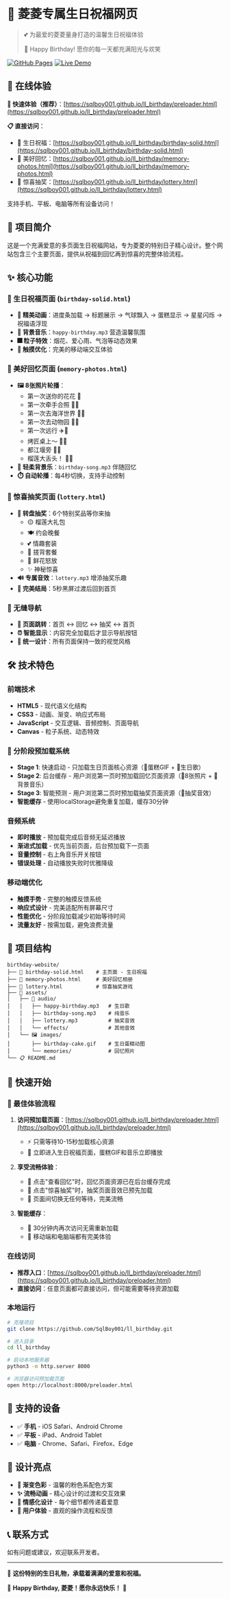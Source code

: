 # 🎂 菱菱专属生日祝福网页

> 💕 为最爱的菱菱量身打造的温馨生日祝福体验
> 
> 🎉 Happy Birthday! 愿你的每一天都充满阳光与欢笑

[![GitHub Pages](https://img.shields.io/badge/GitHub-Pages-green)](https://github.com/yourusername/birthday-website)
[![Live Demo](https://img.shields.io/badge/Live-Demo-brightgreen)](https://yourusername.github.io/birthday-website)

## 🌟 在线体验

**🚀 快速体验（推荐）**：[https://sqlboy001.github.io/ll_birthday/preloader.html](https://sqlboy001.github.io/ll_birthday/preloader.html)

**📋 直接访问**：
- 🎂 生日祝福：[https://sqlboy001.github.io/ll_birthday/birthday-solid.html](https://sqlboy001.github.io/ll_birthday/birthday-solid.html)
- 📸 美好回忆：[https://sqlboy001.github.io/ll_birthday/memory-photos.html](https://sqlboy001.github.io/ll_birthday/memory-photos.html)
- 🎁 惊喜抽奖：[https://sqlboy001.github.io/ll_birthday/lottery.html](https://sqlboy001.github.io/ll_birthday/lottery.html)

支持手机、平板、电脑等所有设备访问！

## 🎯 项目简介

这是一个充满爱意的多页面生日祝福网站，专为菱菱的特别日子精心设计。整个网站包含三个主要页面，提供从祝福到回忆再到惊喜的完整体验流程。

## ✨ 核心功能

### 🎂 生日祝福页面 (`birthday-solid.html`)
- **🎨 精美动画**：进度条加载 → 标题展示 → 气球飘入 → 蛋糕显示 → 星星闪烁 → 祝福语浮现
- **🎵 背景音乐**：`happy-birthday.mp3` 营造温馨氛围
- **🎆 粒子特效**：烟花、爱心雨、气泡等动态效果
- **📱 触摸优化**：完美的移动端交互体验

### 📸 美好回忆页面 (`memory-photos.html`)
- **🖼️ 8张照片轮播**：
  - 第一次送你的花花 🌺
  - 第一次牵手合照 🤝💕
  - 第一次去海洋世界 🐠🌊
  - 第一次去动物园 🦁🐾
  - 第一次远行 ✈️🌟
  - 烤匠桌上～ 🍖😋
  - 都江堰旁 🐼💦
  - 榴莲大舌头！ 👅🤤
- **🎵 轻柔背景乐**：`birthday-song.mp3` 伴随回忆
- **⏱️ 自动轮播**：每4秒切换，支持手动控制

### 🎁 惊喜抽奖页面 (`lottery.html`)
- **🎲 转盘抽奖**：6个特别奖品等你来抽
  - 🟡 榴莲大礼包
  - 🍽️ 约会晚餐
  - 💕 情趣套装
  - 🛁 搓背套餐
  - 🌺 鲜花怒放
  - ✨ 神秘惊喜
- **🔊 专属音效**：`lottery.mp3` 增添抽奖乐趣
- **🌙 完美结局**：5秒黑屏过渡后回到首页

### 🧭 无缝导航
- **📍 页面跳转**：首页 ↔️ 回忆 ↔️ 抽奖 ↔️ 首页
- **⏰ 智能显示**：内容完全加载后才显示导航按钮
- **🎨 统一设计**：所有页面保持一致的视觉风格

## 🛠️ 技术特色

### 前端技术
- **HTML5** - 现代语义化结构
- **CSS3** - 动画、渐变、响应式布局
- **JavaScript** - 交互逻辑、音频控制、页面导航
- **Canvas** - 粒子系统、动态特效

### 🚀 分阶段预加载系统
- **Stage 1**: 快速启动 - 只加载生日页面核心资源（🎂蛋糕GIF + 🎵生日歌）
- **Stage 2**: 后台缓存 - 用户浏览第一页时预加载回忆页面资源（📸8张照片 + 🎼背景音乐）
- **Stage 3**: 智能预测 - 用户浏览第二页时预加载抽奖页面资源（🎁抽奖音效）
- **智能缓存** - 使用localStorage避免重复加载，缓存30分钟

### 音频系统
- **即时播放** - 预加载完成后音频无延迟播放
- **渐进式加载** - 优先当前页面，后台预加载下一页面
- **音量控制** - 右上角音乐开关按钮
- **错误处理** - 自动播放失败时优雅降级

### 移动端优化
- **触摸手势** - 完整的触摸反馈系统
- **响应式设计** - 完美适配所有屏幕尺寸
- **性能优化** - 分阶段加载减少初始等待时间
- **流量友好** - 按需加载，避免浪费流量

## 📁 项目结构

```
birthday-website/
├── 📄 birthday-solid.html    # 主页面 - 生日祝福
├── 📄 memory-photos.html     # 美好回忆相册
├── 📄 lottery.html           # 惊喜抽奖游戏
├── 📂 assets/
│   ├── 🎵 audio/
│   │   ├── happy-birthday.mp3   # 生日歌
│   │   ├── birthday-song.mp3    # 纯音乐
│   │   ├── lottery.mp3          # 抽奖音效
│   │   └── effects/             # 其他音效
│   └── 🖼️ images/
│       ├── birthday-cake.gif    # 生日蛋糕动图
│       └── memories/            # 回忆照片
└── 📋 README.md
```

## 🚀 快速开始

### 🌟 最佳体验流程

1. **访问预加载页面**：[https://sqlboy001.github.io/ll_birthday/preloader.html](https://sqlboy001.github.io/ll_birthday/preloader.html)
   - ⚡ 只需等待10-15秒加载核心资源
   - 🎂 立即进入生日祝福页面，蛋糕GIF和音乐立即播放

2. **享受流畅体验**：
   - 📸 点击"查看回忆"时，回忆页面资源已在后台缓存完成
   - 🎁 点击"惊喜抽奖"时，抽奖页面音效已预先加载
   - 🔄 页面间切换无任何等待，完美流畅

3. **智能缓存**：
   - 💾 30分钟内再次访问无需重新加载
   - 📱 移动端和电脑端都有完美体验

### 在线访问
- **推荐入口**：[https://sqlboy001.github.io/ll_birthday/preloader.html](https://sqlboy001.github.io/ll_birthday/preloader.html)
- **直接访问**：任意页面都可直接访问，但可能需要等待资源加载

### 本地运行
```bash
# 克隆项目
git clone https://github.com/SqlBoy001/ll_birthday.git

# 进入目录
cd ll_birthday

# 启动本地服务器
python3 -m http.server 8000

# 浏览器访问预加载页面
open http://localhost:8000/preloader.html
```

## 📱 支持的设备

- ✅ **手机** - iOS Safari、Android Chrome
- ✅ **平板** - iPad、Android Tablet
- ✅ **电脑** - Chrome、Safari、Firefox、Edge

## 🎨 设计亮点

- **🌈 渐变色彩** - 温馨的粉色系配色方案
- **✨ 流畅动画** - 精心设计的过渡和交互效果
- **💖 情感化设计** - 每个细节都传递着爱意
- **🎯 用户体验** - 直观的操作流程和反馈

## 📞 联系方式

如有问题或建议，欢迎联系开发者。

---

💝 **这份特别的生日礼物，承载着满满的爱意和祝福。**

🎂 **Happy Birthday, 菱菱！愿你永远快乐！** 🎉 